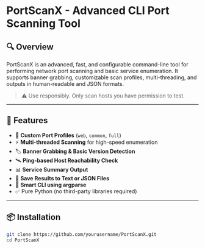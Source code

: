 # PortScanX - Advanced CLI Port Scanning Tool

## 🔍 Overview

PortScanX is an advanced, fast, and configurable command-line tool for performing network port scanning and basic service enumeration. It supports banner grabbing, customizable scan profiles, multi-threading, and outputs in human-readable and JSON formats.

> ⚠️ Use responsibly. Only scan hosts you have permission to test.

---

## 🚀 Features

- 🔧 **Custom Port Profiles** (`web`, `common`, `full`)
- ⚡ **Multi-threaded Scanning** for high-speed enumeration
- 🏷️ **Banner Grabbing & Basic Version Detection**
- 🛰️ **Ping-based Host Reachability Check**
- 📊 **Service Summary Output**
- 💾 **Save Results to Text or JSON Files**
- 🧠 **Smart CLI using argparse**
- ✅ Pure Python (no third-party libraries required)

---

## 📦 Installation

```bash
git clone https://github.com/yourusername/PortScanX.git
cd PortScanX
